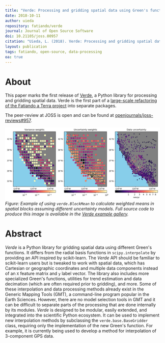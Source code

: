 ```yaml
---
title: "Verde: Processing and gridding spatial data using Green's functions"
date: 2018-10-11
author: uieda
repository: fatiando/verde
journal: Journal of Open Source Software
doi: 10.21105/joss.00957
citation: "Uieda, L. (2018). Verde: Processing and gridding spatial data using Green's functions. Journal of Open Source Software, 3(30), 957. doi:10.21105/joss.00957"
layout: publication
tags: fatiando, open-source, data-processing
oa: true
---
```


# About

This paper marks the first release of [Verde](https://www.fatiando.org/verde), a Python
library for processing and gridding spatial data. Verde is the first part of a
[large-scale refactoring of the Fatiando a Terra project](https://www.leouieda.com/blog/future-of-fatiando.html)
into separate packages.

The peer-review at JOSS is open and can be found at
[openjournals/joss-reviews#957](https://github.com/openjournals/joss-reviews/issues/957).

![Example of using `verde.BlockMean` with data uncertainties.](/images/block-mean-example.jpg)
<br>
*Figure: Example of using `verde.BlockMean` to calculate weighted means in spatial
blocks assuming different uncertainty models. Full source code to produce this image is
available in the [Verde example
gallery](https://www.fatiando.org/verde/v1.2.0/gallery/blockreduce_weights_mean.html).*


# Abstract

*Verde* is a Python library for gridding spatial data using different Green's functions.
It differs from the radial basis functions in `scipy.interpolate` by providing an API
inspired by scikit-learn. The *Verde* API should be familiar to scikit-learn users but
is tweaked to work with spatial data, which has Cartesian or geographic coordinates and
multiple data components instead of an `X` feature matrix and `y` label vector. The
library also includes more specialized Green's functions, utilities for trend estimation
and data decimation (which are often required prior to gridding), and more. Some of
these interpolation and data processing methods already exist in the Generic Mapping
Tools (GMT), a command-line program popular in the Earth Sciences. However, there are no
model selection tools in GMT and it can be difficult to separate parts of the processing
that are done internally by its modules. *Verde* is designed to be modular, easily
extended, and integrated into the scientific Python ecosystem. It can be used to
implement new interpolation methods by subclassing the `verde.base.BaseGridder` class,
requiring only the implementation of the new Green's function. For example, it is
currently being used to develop a method for interpolation of 3-component GPS data.
